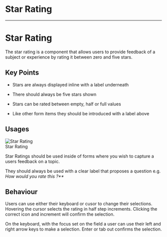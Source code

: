 
# Star Rating

---

# Star Rating

The star rating is a component that allows users to provide feedback of a subject or experience by rating it between zero and five stars.

## Key Points

- Stars are always displayed inline with a label underneath

- There should always be five stars shown

- Stars can be rated between empty, half or full values

- Like other form items they should be introduced with a label above

## Usages

  
![Star Rating](https://studio-assets.supernova.io/design-systems/16150/d10f1972-6ad3-4afe-b8f9-075def352c24.png?Expires=1980201600&Policy=eyJTdGF0ZW1lbnQiOlt7IlJlc291cmNlIjoiaHR0cHM6Ly9zdHVkaW8tYXNzZXRzLnN1cGVybm92YS5pby9kZXNpZ24tc3lzdGVtcy8xNjE1MC9kMTBmMTk3Mi02YWQzLTRhZmUtYjhmOS0wNzVkZWYzNTJjMjQucG5nIiwiQ29uZGl0aW9uIjp7IkRhdGVMZXNzVGhhbiI6eyJBV1M6RXBvY2hUaW1lIjoxOTgwMjAxNjAwfX19XX0_&Signature=d4whnKA~0VzBKIQ1bGUOKNd6S2qx4TulUntEm1t8GGixlANrjtIGMPCB5v0G4ZEXlNGWTrYIYO4EcK0XJH4fp6240BP5hC6r-02Sm4xvO5jK2QX7s5Yejje8uI8DOy67NDknSP~FCOd4QqUBr2j6HsHnMUNezxKHcs~YTVM-38nw7uk5-Y~k6eCLAVUxGfaN3B2IxRqhYNXq40UK-EYZe~kxolB3VGpj8IUWpPckiLvn-jPtKB8llTojINTUdOywgj9jcTcjmqMQ4bABzSXCcEHklUnejICOaprL3~Anne2b4hx-mWWIk1G~w9MRaD~U3kyCuQoEt9Y1IRPLGKLSDw__&Key-Pair-Id=APKAJGK34LCCAUR7N6LA)  
Star Rating  


Star Ratings should be used inside of forms where you wish to capture a users feedback on a topic.

They should always be used with a clear label that proposes a question e.g. _How would you rate this <custom value>?**_

## Behaviour

Users can use either their keyboard or cusor to change their selections. Hovering the cursor selects the rating in half step increments. Clicking the correct icon and increment will confirm the selection.

On the keyboard, with the focus set on the field a user can use their left and right arrow keys to make a selection. Enter or tab out confirms the selection.